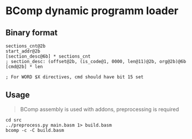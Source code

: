 # BComp dynamic programm loader

## Binary format 
```
sections_cnt@2b
start_addr@2b
[section_desc@6b] * sections_cnt
; section_desc: (offset@2b, (is_code@1, 0000, len@11)@2b, org@2b)@6b
[cmd@2b] * len

; For WORD $X directives, cmd should have bit 15 set
```

## Usage
> BComp assembly is used with addons, preprocessing is required

```shell
cd src
../preprocess.py main.basm 1> build.basm
bcomp -c -C build.basm
```